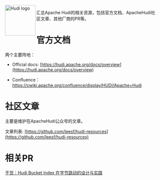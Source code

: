 <img src="https://hudi.apache.org/assets/images/hudi-logo-medium.png" alt="Hudi logo" height="100px" align="left" />

汇总Apache Hudi的相关资源，包括官方文档、ApacheHudi社区文章、其他厂商的PR等。


# 官方文档

两个主要阵地：

- Official docs: [https://hudi.apache.org/docs/overview](https://hudi.apache.org/docs/overview)

- Confluence：<https://cwiki.apache.org/confluence/display/HUDI/Apache+Hudi>

# 社区文章

主要是维护在ApacheHudi公众号的文章。

文章列表: [https://github.com/leesf/hudi-resources](https://github.com/leesf/hudi-resources)

# 相关PR

[干货｜Hudi Bucket Index 在字节跳动的设计与实践](https://mp.weixin.qq.com/s/mNZofGTbLbm6GkWYeJmx7w)
